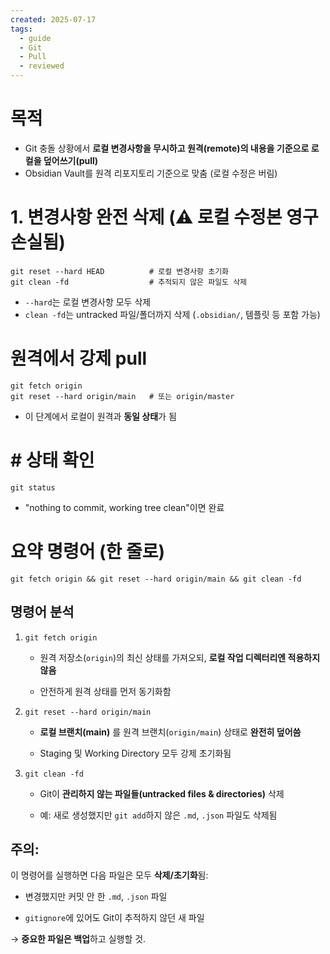 ```yaml
---
created: 2025-07-17
tags:
  - guide
  - Git
  - Pull
  - reviewed
---
```

# 목적
- Git 충돌 상황에서 **로컬 변경사항을 무시하고 원격(remote)의 내용을 기준으로 로컬을 덮어쓰기(pull)**
- Obsidian Vault를 원격 리포지토리 기준으로 맞춤 (로컬 수정은 버림)

# 1. 변경사항 완전 삭제 (⚠️ 로컬 수정본 영구 손실됨)

```
git reset --hard HEAD          # 로컬 변경사항 초기화
git clean -fd                  # 추적되지 않은 파일도 삭제
```
-  `--hard`는 로컬 변경사항 모두 삭제  
 - `clean -fd`는 untracked 파일/폴더까지 삭제 (`.obsidian/`, 템플릿 등 포함 가능)

# 원격에서 강제 pull
```
git fetch origin
git reset --hard origin/main   # 또는 origin/master
```
- 이 단계에서 로컬이 원격과 **동일 상태**가 됨

# # 상태 확인
```
git status
```
- "nothing to commit, working tree clean"이면 완료

# 요약 명령어 (한 줄로)
```
git fetch origin && git reset --hard origin/main && git clean -fd
```

## 명령어 분석

1. `git fetch origin`
    
    - 원격 저장소(`origin`)의 최신 상태를 가져오되, **로컬 작업 디렉터리엔 적용하지 않음**
        
    - 안전하게 원격 상태를 먼저 동기화함
        
2. `git reset --hard origin/main`
    
    - **로컬 브랜치(main)** 를 원격 브랜치(`origin/main`) 상태로 **완전히 덮어씀**
        
    - Staging 및 Working Directory 모두 강제 초기화됨
        
3. `git clean -fd`
    
    - Git이 **관리하지 않는 파일들(untracked files & directories)** 삭제
        
    - 예: 새로 생성했지만 `git add`하지 않은 `.md`, `.json` 파일도 삭제됨

## 주의:  
이 명령어를 실행하면 다음 파일은 모두 **삭제/초기화**됨:

- 변경했지만 커밋 안 한 `.md`, `.json` 파일
    
- `gitignore`에 있어도 Git이 추적하지 않던 새 파일
    
→ **중요한 파일은 백업**하고 실행할 것.
